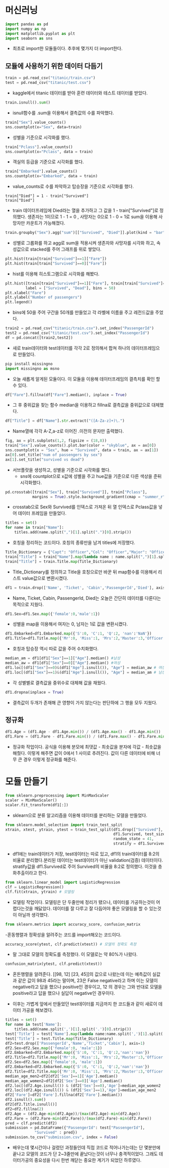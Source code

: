 # 머신러닝
```python
import pandas as pd
import numpy as np
import matplotlib.pyplot as plt
import seaborn as sns
```
- 최초로 import한 모듈들이다. 추후에 몇가지 더 import한다.

## 모듈에 사용하기 위한 데이터 다듬기

```python
train = pd.read_csv("titanic/train.csv")
test = pd.read_csv("titanic/test.csv")
```
- kaggle에서 titanic 데이터를 받아 훈련 데이터와 테스트 데이터를 받았다.

```python
train.isnull().sum()
```

- isnull함수를 .sum을 이용해서 결측값의 수를 파악했다.

```python
train["Sex"].value_counts()
sns.countplot(x="Sex", data=train)
```

- 성별을 기준으로 시각화를 했다.

```python
train["Pclass"].value_counts()
sns.countplot(x="Pclass", data = train)
```
- 객실의 등급을 기준으로 시각화를 했다.

```python
train["Embarked"].value_counts()
sns.countplot(x="Embarked", data = train)
```
- value_counts로 수를 파악하고 탑승장을 기준으로 시각화를 했다.

```pythonn
train["Died"] = 1 - train["Survived"]
train["Died"]
```
- train 데이터프레임에 Died라는 열을 추가하고 그 값을 1 - train["Survived"]로 정의했다. 생존자는 1이므로 1 - 1 = 0 , 사망자는 0으로 1 - 0 = 1로 sum을 이용해 사망자만 카운트가 가능해졌다.

```python
train.groupby("Sex").agg("sum")[["Survived", "Died"]].plot(kind = "bar", figsize = (10,5), stacked = True)
```
- 성별로 그룹화를 하고 agg로 sum을 적용시켜 생존자와 사망자를 시각화 하고, 속성값으로 stacked를 주어 그래프를 위로 쌓았다.

```python
plt.hist(train[train["Survived"]==1]["Fare"])
plt.hist(train[train["Survived"]==0]["Fare"])
```
- hist를 이용해 히스토그램으로 시각화를 해봤다.

```python
plt.hist([train[train["Survived"]==1]["Fare"], train[train["Survived"]==0]["Fare"]], stacked = True,
         label = ["Survived", "Dead"], bins = 50)
plt.xlabel("Fare")
plt.ylabel("Number of passengers")
plt.legend()
```
- bins에 50을 주어 구간을 50개를 만들었고 각 라벨에 이름을 주고 레전드값을 주었다.

```python
train2 = pd.read_csv("titanic/train.csv").set_index("PassengerId")
test2 = pd.read_csv("titanic/test.csv").set_index("PassengerId")
df = pd.concat([train2,test2])
```
- 새로  train데이터와 test데이터를 각각 2로 정의해서 합쳐 하나의 데이터프레임으로 만들었다.

```python
pip install missingno
import missingno as msno
```
- 오늘 새롭게 알게된 모듈이다. 이 모듈을 이용해 데이터프레임의 결측치를 확인 할 수 있다.

```python
df["Fare"].fillna(df["Fare"].median(), inplace = True)
```
- 그 후 중위값을 찾는 함수 median을 이용하고 fillna로 결측값을 중위값으로 대체했다.

```python
df["Title"] = df["Name"].str.extract("([A-Za-z]+)\.")
```
- Name열에 각각 A-Z,a-z로 이어진 .이전의 문자만 출력했다.

```python
fig, ax = plt.subplots(1,2, figsize = (18,8))
train["Sex"].value_counts().plot.bar(color = "skyblue", ax = ax[0])
sns.countplot(x = "Sex", hue = "Survived", data = train, ax = ax[1])
ax[0].set_title("num of passengers by sex")
ax[1].set_title("survived vs dead")
```
- 서브플랏을 생성하고, 성별을 기준으로 시각화를 했다.
    - sns에 countplot으로 x값에 성별을 주고 hue값을 기준으로 다른 색상을 준뒤 시각화했다.

```python
pd.crosstab([train["Sex"], train["Survived"]], train["Pclass"],
            margins = True).style.background_gradient(cmap = "summer_r")
```
- crosstab으로 Sex와 Survived를 인덱스로 가져온 뒤 열 인덱스로  Pclass값을 넣어 데이터 프레임을 만들었다.

```python
titles = set()
for name in train["Name"]:
    titles.add(name.split(",")[1].split(".")[0].strip())
```
- 호칭을 정리하는 코드이다. 호칭의 종류만을 남겨 titles에 저장했다.

```python
Title_Dictionary = {"Capt": "Officer","Col": "Officer","Major": "Officer","Jonkheer": "Royalty","Don": "Royalty","Sir" : "Royalty","Dr": "Officer","Rev": "Officer","the Countess":"Royalty","Mme": "Mrs","Mlle": "Miss","Ms": "Mrs","Mr" : "Mr","Mrs" : "Mrs","Miss" : "Miss","Master" : "Master","Lady" : "Royalty"}
train["Title"] = train["Name"].map(lambda name : name.split(",")[1].split(".")[0].strip())
train["Title"] = train.Title.map(Title_Dictionary)
```
- Title_Dictionary를 정의하고 Title을 호칭으로만 바꾼 뒤 map함수를 이용해서 리스트 value값으로 변환시켰다.

```python
df1 = train.drop(['Name', 'Ticket', 'Cabin','PassengerId','Died'], axis=1)
```
- Name, Ticket, Cabin, PassengerId, Died는 오늘은 간단히 데이터를 다룬다는 목적으로 지웠다.

```python
df1.Sex=df1.Sex.map({'female':0,'male':1})
```
- 성별을 map을 이용해서 여자는 0, 남자는 1로 값을 변환시켰다.

```python
df1.Embarked=df1.Embarked.map({'S':0, 'C':1, 'Q':2, 'nan':'NaN'})
df1.Title=df1.Title.map({'Mr':0, 'Miss':1, 'Mrs':2,'Master':3,'Officer':4,'Royalty':5})
```
- 호칭과 탑승장 역시 따로 값을 주어 수치화했다.

```python
median_am = df1[df1["Sex"]==1]["Age"].median() #남성
median_aw = df1[df1["Sex"]==0]["Age"].median() #여성
df1.loc[(df1["Sex"]==0)&(df1["Age"].isnull()), "Age"] = median_aw # 여성이면서 나이가 결측값
df1.loc[(df1["Sex"]==1)&(df1["Age"].isnull()), "Age"] = median_am # 남성이면서 나이가 결측값
```
- 각 성별별로 결측값을 중위수로 대체해 값을 채웠다.

```python
df1.dropna(inplace = True)
```
- 결측값이 두개가 존재해 큰 영향이 가지 않는다는 판단하에 그 행을 모두 지웠다.
## 정규화
```python
df1.Age = (df1.Age - df1.Age.min()) / (df1.Age.max() - df1.Age.min())
df1.Fare = (df1.Fare - df1.Fare.min()) / (df1.Fare.max() - df1.Fare.min())
```
- 정규화 작업이다. 공식을 이용해 분모에 최댓값 - 최솟값을 분자에 각값 - 최솟값을 해줬다. 이렇게 해주면 값이 0에서 1 사이로 추려진다. 값이 다른 데이터에 비해 너무 큰 경우 이렇게 정규화를 해준다.
# 모듈 만들기
```python
from sklearn.preprocessing import MinMaxScaler
scaler = MinMaxScaler()
scaler.fit_transform(df1[:])
```
- sklearn으로 분류 알고리즘을 이용해 데이터를 분리하는 모델을 만들었다.

```python
from sklearn.model_selection import train_test_split
xtrain, xtest, ytrain, ytest = train_test_split(df1.drop(["Survived"], axis = 1),
                                                df1.Survived, test_size = 0.2,
                                                random_state = 41,
                                                stratify = df1.Survived)
```
- df1에는 train데이터가 저장, test데이터는 따로 있고, df1의 train데이터를 8:2의 비율로 분리했다.분리된 데이터는 test데이터가 아닌 validation(검증) 데이터이다.
stratify값을 df1.Survived로 주어 Survived의 비율을 8:2로 정의했다. 이것을 층화추출이라고 한다.

```python
from sklearn.linear_model import LogisticRegression
clf = LogisticRegression()
clf.fit(xtrain, ytrain) # 모델링
```
- 모델링 작업이다. 모델링은 단 두줄만에 정리가 됐으나, 데이터를 가공하는것이 어렵다는것을 깨닳았다. 데이터를 잘 다루고 잘 다듬어야 좋은 모델링을 할 수 있는것이 아닐까 생각했다.

```python
from sklearn.metrics import accuracy_score, confusion_matrix
```
-혼동행렬과 정확성을 알려주는 코드를 import해오는 코드이다.

```python
accuracy_score(ytest, clf.predict(xtest)) # 모델의 정확도 측정
```
- 말 그대로 모델의 정확도를 측정했다. 이 모델로는 약 80%가 나왔다.

```python
confusion_matrix(ytest, clf.predict(xtest))
```
- 혼돈행렬을 알려준다. [[98, 12]
                     [23, 45]]의 값으로 나왔는데 이는 예측값이 실값과 같은 값이 98과 45라는 말이며, 23은 False negative라고 하며 이는 모델이 negative라고 답을 했으나 positive인 경우이고, 12 의 경우는 그와 반대로 모델을 positive라고 답을 했으나 실답이 negative인 경우이다.

- 이후는 가볍게 앞에서 만들었던 test데이터를 지금까지 한 코드들과 같이 새로이 데이터 가공을 해보겠다.

```python
titles = set()
for name in test['Name']:
    titles.add(name.split(',')[1].split('.')[0].strip())
test['Title'] = test['Name'].map(lambda name:name.split(',')[1].split('.')[0].strip())
test['Title'] = test.Title.map(Title_Dictionary)
df2=test.drop(['PassengerId','Name','Ticket','Cabin'], axis=1)
df2.Sex=df2.Sex.map({'female':0, 'male':1})
df2.Embarked=df2.Embarked.map({'S':0, 'C':1, 'Q':2,'nan':'nan'})
df2.Title=df2.Title.map({'Mr':0, 'Miss':1, 'Mrs':2,'Master':3,'Officer':4,'Royalty':5})
df2.Sex=df2.Sex.map({'female':0, 'male':1})
df2.Embarked=df2.Embarked.map({'S':0, 'C':1, 'Q':2,'nan':'nan'})
df2.Title=df2.Title.map({'Mr':0, 'Miss':1, 'Mrs':2,'Master':3,'Officer':4,'Royalty':5})
median_age_men2=df2[df2['Sex']==1]['Age'].median()
median_age_women2=df2[df2['Sex']==0]['Age'].median()
df2.loc[(df2.Age.isnull()) & (df2['Sex']==0),'Age']=median_age_women2
df2.loc[(df2.Age.isnull()) & (df2['Sex']==1),'Age']=median_age_men2
df2['Fare']=df2['Fare'].fillna(df2['Fare'].median())
df2.isnull().sum()
df2[df2.Title.isnull()]
df2=df2.fillna(2)
df2.Age = (df2.Age-min(df2.Age))/(max(df2.Age)-min(df2.Age))
df2.Fare = (df2.Fare-min(df2.Fare))/(max(df2.Fare)-min(df2.Fare))
pred = clf.predict(df2)
submission = pd.DataFrame({"PassengerId": test["PassengerId"],
             "Survived" : pred})
submission.to_csv("submission.csv", index = False)
```
- 배우는데 몇시간이나 걸렸던 과정들인데 직접 코드로 적어나가는데는 단 몇분만에 끝나고 모델의 코드가 단 2~3줄만에 끝났다는것이 너무나 충격적이었다. 그래도 데이터가공의 중요성을 다시 한번 깨닫는 중요한 계기가 되었던 하루였다.